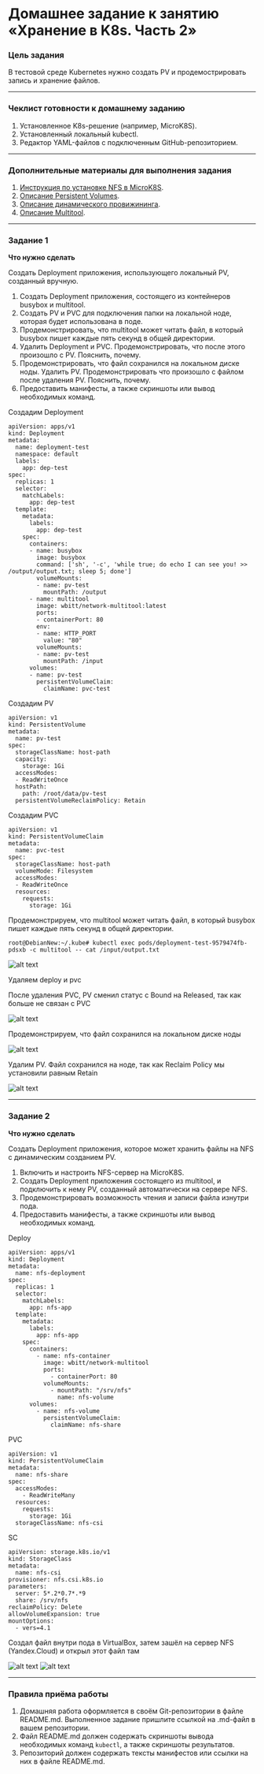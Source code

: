 # Домашнее задание к занятию «Хранение в K8s. Часть 2»

### Цель задания

В тестовой среде Kubernetes нужно создать PV и продемострировать запись и хранение файлов.

------

### Чеклист готовности к домашнему заданию

1. Установленное K8s-решение (например, MicroK8S).
2. Установленный локальный kubectl.
3. Редактор YAML-файлов с подключенным GitHub-репозиторием.

------

### Дополнительные материалы для выполнения задания

1. [Инструкция по установке NFS в MicroK8S](https://microk8s.io/docs/nfs). 
2. [Описание Persistent Volumes](https://kubernetes.io/docs/concepts/storage/persistent-volumes/). 
3. [Описание динамического провижининга](https://kubernetes.io/docs/concepts/storage/dynamic-provisioning/). 
4. [Описание Multitool](https://github.com/wbitt/Network-MultiTool).

------

### Задание 1

**Что нужно сделать**

Создать Deployment приложения, использующего локальный PV, созданный вручную.

1. Создать Deployment приложения, состоящего из контейнеров busybox и multitool.
2. Создать PV и PVC для подключения папки на локальной ноде, которая будет использована в поде.
3. Продемонстрировать, что multitool может читать файл, в который busybox пишет каждые пять секунд в общей директории. 
4. Удалить Deployment и PVC. Продемонстрировать, что после этого произошло с PV. Пояснить, почему.
5. Продемонстрировать, что файл сохранился на локальном диске ноды. Удалить PV.  Продемонстрировать что произошло с файлом после удаления PV. Пояснить, почему.
5. Предоставить манифесты, а также скриншоты или вывод необходимых команд.

Создадим Deployment

```
apiVersion: apps/v1
kind: Deployment
metadata:
  name: deployment-test
  namespace: default
  labels:
    app: dep-test
spec:
  replicas: 1
  selector:
    matchLabels:
      app: dep-test
  template:
    metadata:
      labels:
        app: dep-test
    spec:
      containers:
      - name: busybox
        image: busybox
        command: ['sh', '-c', 'while true; do echo I can see you! >> /output/output.txt; sleep 5; done']
        volumeMounts:
        - name: pv-test
          mountPath: /output
      - name: multitool
        image: wbitt/network-multitool:latest
        ports:
        - containerPort: 80
        env:
        - name: HTTP_PORT
          value: "80"
        volumeMounts:
        - name: pv-test
          mountPath: /input
      volumes:
      - name: pv-test
        persistentVolumeClaim:
          claimName: pvc-test
```

Создадим PV

```
apiVersion: v1
kind: PersistentVolume
metadata:
  name: pv-test
spec:
  storageClassName: host-path
  capacity:
    storage: 1Gi
  accessModes:
  - ReadWriteOnce
  hostPath:
    path: /root/data/pv-test
  persistentVolumeReclaimPolicy: Retain
```

Создадим PVC
```
apiVersion: v1
kind: PersistentVolumeClaim
metadata:
  name: pvc-test
spec:
  storageClassName: host-path
  volumeMode: Filesystem
  accessModes:
  - ReadWriteOnce
  resources:
    requests:
      storage: 1Gi
```

Продемонстрируем, что multitool может читать файл, в который busybox пишет каждые пять секунд в общей директории.

```
root@DebianNew:~/.kube# kubectl exec pods/deployment-test-9579474fb-pdsxb -c multitool -- cat /input/output.txt
```
![alt text](https://github.com/MaratKN/kuber-homeworks-07/blob/main/1.png)

Удаляем deploy и pvc


После удаления PVC, PV сменил статус с Bound на Released, так как больше не связан с PVC

![alt text](https://github.com/MaratKN/kuber-homeworks-07/blob/main/2.png)

Продемонстрируем, что файл сохранился на локальном диске ноды

![alt text](https://github.com/MaratKN/kuber-homeworks-07/blob/main/3.png)

Удалим PV. Файл сохранился на ноде, так как Reclaim Policy мы установили равным Retain

![alt text](https://github.com/MaratKN/kuber-homeworks-07/blob/main/4.png)

------

### Задание 2

**Что нужно сделать**

Создать Deployment приложения, которое может хранить файлы на NFS с динамическим созданием PV.

1. Включить и настроить NFS-сервер на MicroK8S.
2. Создать Deployment приложения состоящего из multitool, и подключить к нему PV, созданный автоматически на сервере NFS.
3. Продемонстрировать возможность чтения и записи файла изнутри пода. 
4. Предоставить манифесты, а также скриншоты или вывод необходимых команд.

Deploy

```
apiVersion: apps/v1
kind: Deployment
metadata:
  name: nfs-deployment
spec:
  replicas: 1
  selector:
    matchLabels:
      app: nfs-app
  template:
    metadata:
      labels:
        app: nfs-app
    spec:
      containers:
        - name: nfs-container
          image: wbitt/network-multitool 
          ports:
            - containerPort: 80
          volumeMounts:
            - mountPath: "/srv/nfs"
              name: nfs-volume
      volumes:
        - name: nfs-volume
          persistentVolumeClaim:
            claimName: nfs-share
```

PVC
```
apiVersion: v1
kind: PersistentVolumeClaim
metadata:
  name: nfs-share
spec:
  accessModes:
    - ReadWriteMany
  resources:
    requests:
      storage: 1Gi 
  storageClassName: nfs-csi
```

SC
```
apiVersion: storage.k8s.io/v1
kind: StorageClass
metadata:
  name: nfs-csi
provisioner: nfs.csi.k8s.io
parameters:
  server: 5*.2*0.7*.*9  
  share: /srv/nfs           
reclaimPolicy: Delete
allowVolumeExpansion: true
mountOptions:
  - vers=4.1
```

Создал файл внутри пода в VirtualBox, затем зашёл на сервер NFS (Yandex.Cloud) и открыл этот файл там

![alt text](https://github.com/MaratKN/kuber-homeworks-07/blob/main/5.png)
![alt text](https://github.com/MaratKN/kuber-homeworks-07/blob/main/6.png)

------

### Правила приёма работы

1. Домашняя работа оформляется в своём Git-репозитории в файле README.md. Выполненное задание пришлите ссылкой на .md-файл в вашем репозитории.
2. Файл README.md должен содержать скриншоты вывода необходимых команд `kubectl`, а также скриншоты результатов.
3. Репозиторий должен содержать тексты манифестов или ссылки на них в файле README.md.
